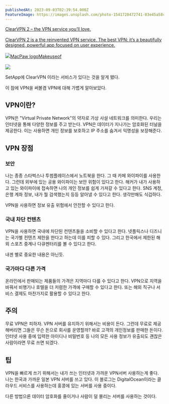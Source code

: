 ```yaml
---
publishedAt: 2023-09-03T02:39:54.000Z
FeatureImage: https://images.unsplash.com/photo-1541728472741-03e45a58cf88?crop=entropy&cs=tinysrgb&fit=max&fm=jpg&ixid=M3wxMTc3M3wwfDF8c2VhcmNofDN8fGhhY2tpbmd8ZW58MHx8fHwxNjkzNzA4NzMzfDA&ixlib=rb-4.0.3&q=80&w=2000
---
```

[ClearVPN 2 – the VPN service you’ll love.\
\
ClearVPN 2 is a the reinvented VPN service. The best VPN: it’s a beautifully designed, powerful app focused on user experience.\
\
![](https://clearvpn.com/favicon.png)MacPaw logoMakeuseof\
\
![](https://clearvpn.com/images/logo/logo-horizontal-white.png)](https://clearvpn.com/)

SetApp에 ClearVPN 이라는 서비스가 있다는 것을 알게 됐다.

이 참에 VPN을 써볼겸 VPN에 대해 가볍게 알아보았다.

## VPN이란?

VPN은 "Virtual Private Network"의 약자로 가상 사설 네트워크를 의미한다. 우리는 인터넷을 통해 다양한 정보를 주고 받는다. VPN은 데이터가 지나가는 암호화된 터널을 제공한다. 이는 사용하면 개인 정보를 보호하고 IP 주소를 숨겨서 익명성을 보장해준다.

## VPN 장점

### 보안

나는 종종 스타벅스나 투썸플레이스에서 노트북을 한다. 그 때 카페 와이파이를 사용한다. 그런데 외부에 있는 공용 와이파이는 보안 위험이 있다고 한다. 해커가 내가 사용하고 있는 와이파이에 접속하면 나의 개인 정보를 쉽게 가져갈 수 있다고 한다. SNS 계정, 은행 계좌 정보, 내가 뭘 검색했는지 등등 알아낼 수 있다고 한다. 생각만해도 식겁하다.

VPN을 사용하면 정보 유출 위험에서 안전할 수 있다고 한다.

### 국내 차단 컨텐츠

VPN을 사용하면 국내에 차단된 컨텐츠들을 소비할 수 있다고 한다. 넷플릭스나 디즈니는 국가별 컨텐츠 제한을 한다고 하는데 이를 피할 수 있다. 그리고 한국에서 제한된 해외 스포츠 중계나 다큐멘터리를 볼 수 있다고 한다.

내겐 별로 중요한 내용은 아닌듯.

### 국가마다 다른 가격

온라인에서 판매되는 제품들의 가격은 지역마다 다를 수 있다고 한다. VPN으로 지역을 바꿔서 비행기나 호텔을 더 저렴한 가격에 구매할 수 있다고 한다. 또는 해외 직구나 서비스 결제도 마찬가지로 활용할 수 있다고 한다.

## 주의

무료 VPN은 피하자. VPN 서버를 유지하기 위해서는 비용이 든다. 그런데 무료로 제공해버리면 그들은 무슨 돈으로 회사를 운영할까? 바로 고객의 개인정보를 판매한 돈이다. 인터넷 사용 중에 입력한 아이디나 비밀번호 등 나의 모든 사용 정보가 유출되도 괜찮은 사람이라면 무료 쓰면 되겠다.

## 팁

VPN을 빠르게 쓰기 위해서는 내가 쓰는 인터넷과 가까운 VPN서버 사용하는게 좋다. 나는 한국과 가까운 일본 VPN 서버를 쓰고 있다. 이 블로그는 DigitalOcean이라는 클라우드 서비스를 사용하는데 홍콩에 있는 서버를 사용 중이다.

다른 방법으론 데이터 암호화를 줄이거나 사람이 덜 몰리는 서버를 사용하는 것이다.
